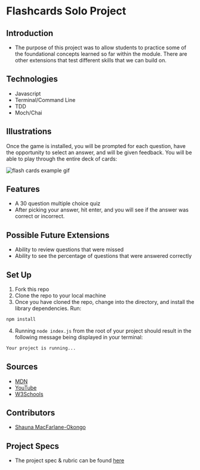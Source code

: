 # Flashcards Solo Project

## Introduction
 - The purpose of this project was to allow students to practice some of the foundational concepts learned so far within the module. There are other extensions that test different skills that we can build on.

## Technologies
 - Javascript
 - Terminal/Command Line
 - TDD
 - Moch/Chai

## Illustrations

Once the game is installed, you will be prompted for each question, have the opportunity to select an answer, and will be given feedback. You will be able to play through the entire deck of cards:

 ![flash cards example gif](https://media.giphy.com/media/1zkb1q58eTiTH6D7wc/giphy.gif)

## Features
- A 30 question multiple choice quiz
- After picking your answer, hit enter, and you will see if the answer was correct or incorrect.

## Possible Future Extensions
 - Ability to review questions that were missed
 - Ability to see the percentage of questions that were answered correctly

## Set Up
1. Fork this repo
2. Clone the repo to your local machine
3. Once you have cloned the repo, change into the directory, and install the library dependencies. Run:

  ```bash
npm install
```
4. Running `node index.js` from the root of your project should result in the following message being displayed in your terminal: 

```bash
Your project is running...
```

## Sources
 - [MDN](http://developer.mozilla.org/en-US/)
 - [YouTube](https://www.youtube.com/)
 - [W3Schools](https://www.w3schools.com/)

## Contributors
 - [Shauna MacFarlane-Okongo](https://github.com/DrSLMac)

## Project Specs
 - The project spec & rubric can be found [here](https://frontend.turing.edu/projects/flash-cards.html)


